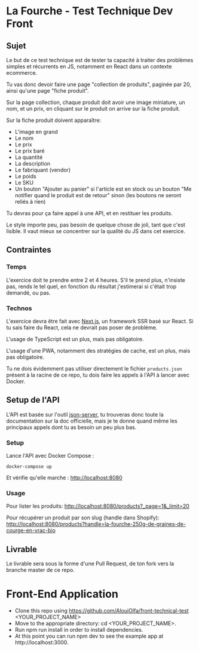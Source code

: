 # La Fourche - Test Technique Dev Front

## Sujet

Le but de ce test technique est de tester ta capacité à traiter des problèmes simples et récurrents en JS, notamment en React dans un contexte ecommerce.

Tu vas donc devoir faire une page "collection de produits", paginée par 20, ainsi qu'une page "fiche produit".

Sur la page collection, chaque produit doit avoir une image miniature, un nom, et un prix, en cliquant sur le produit on arrive sur la fiche produit.

Sur la fiche produit doivent apparaître:

* L'image en grand
* Le nom
* Le prix
* Le prix baré
* La quantité
* La description
* Le fabriquant (vendor)
* Le poids
* Le SKU
* Un bouton "Ajouter au panier" si l'article est en stock ou un bouton "Me notifier quand le produit est de retour" sinon (les boutons ne seront reliés à rien)

Tu devras pour ça faire appel à une API, et en restituer les produits.

Le style importe peu, pas besoin de quelque chose de joli, tant que c'est lisible. Il vaut mieux se concentrer sur la qualité du JS dans cet exercice.

## Contraintes

### Temps

L'exercice doit te prendre entre 2 et 4 heures. S'il te prend plus, n'insiste pas, rends le tel quel, en fonction du résultat j'estimerai si c'était trop demandé, ou pas.

### Technos

L'exercice devra être fait avec [Next.js](https://nextjs.org/), un framework SSR basé sur React. Si tu sais faire du React, cela ne devrait pas poser de problème.

L'usage de TypeScript est un plus, mais pas obligatoire.

L'usage d'une PWA, notamment des stratégies de cache, est un plus, mais pas obligatoire.

Tu ne dois évidemment pas utiliser directement le fichier ```products.json``` présent à la racine de ce repo, tu dois faire les appels à l'API à lancer avec Docker.

## Setup de l'API

L'API est basée sur l'outil [json-server](https://github.com/typicode/json-server), tu trouveras donc toute la documentation sur la doc officielle, mais je te donne quand même les principaux appels dont tu as besoin un peu plus bas.

### Setup

Lance l'API avec Docker Compose :

```docker-compose up```

Et vérifie qu'elle marche : [http://localhost:8080](http://localhost:8080)

### Usage

Pour lister les produits: [http://localhost:8080/products?_page=1&_limit=20](http://localhost:8080/products?_page=1&_limit=20)

Pour récupérer un produit par son slug (handle dans Shopify): [http://localhost:8080/products?handle=la-fourche-250g-de-graines-de-courge-en-vrac-bio](http://localhost:8080/products?handle=la-fourche-250g-de-graines-de-courge-en-vrac-bio)

## Livrable

Le livrable sera sous la forme d'une Pull Request, de ton fork vers la branche master de ce repo.

# Front-End Application

* Clone this repo using https://github.com/AlouiOlfa/front-technical-test <YOUR_PROJECT_NAME>
* Move to the appropriate directory: cd <YOUR_PROJECT_NAME>.
* Run npm run install in order to install dependencies.
* At this point you can run npm dev to see the example app at http://localhost:3000.